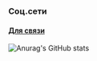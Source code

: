 ### Соц.сети
#### [Для связи](https://vk.com/poslednyasmert)

![Anurag's GitHub stats](https://github-readme-stats.vercel.app/api?username=anuraghazra&theme=dark&show_icons=true)
